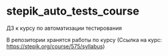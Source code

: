 # stepik_auto_tests_course

ДЗ к курсу по автоматизации тестирования

В репозитории хранятся работы по курсу (Ссылка на курс: https://stepik.org/course/575/syllabus)
